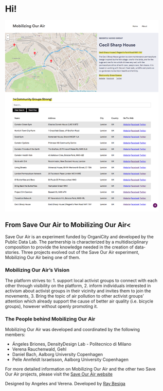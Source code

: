 # Hi!

![screenshot](/img/mobilizing-our-air-firebaseapp.png)


## From Save Our Air to Mobilizing Our Air<
          
Save Our Air is an experiment funded by OrganiCity and developed by the Public Data Lab. The partnership is characterized by a multidisciplinary composition to provide the knowledge needed in the creation of data-stories. Three projects evolved out of the Save Our Air experiment, Mobilizing Our Air being one of them.

### Mobilizing Our Air’s Vision

The platform strives to: 1. support local activist groups to connect with each other through visibility on the platform, 2. inform individuals interested in activism about activist groups in their vicinity and invites them to join the movements, 3. Bring the topic of air pollution to other activist groups’ attention which already support the cause of better air quality (i.e. bicycle groups), however without openly promoting it.

### The People behind Mobilizing Our Air
  
Mobilizing Our Air was developed and coordinated by the following members:

* Ángeles Briones, DensityDesign Lab - Politecnico di Milano
* Verena Rauchenwald, Gehl
* Daniel Bach, Aalborg University Copenhagen
* Pelle Annfeldt Israelsson, Aalborg University Copenhagen

For more detailed information on Mobilizing Our Air and the other two Save Our Air projects, please visit the <a href="http://saveourair.publicdatalab.org/" target="_blank">Save Our Air website</a></p>

Designed by Angeles and Verena. Developed by [Ray Besiga](https://raybesiga.com)


